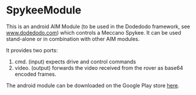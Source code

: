 # SpykeeModule

This is an android AIM Module (to be used in the Dodedodo framework, see www.dodedodo.com) which controls a Meccano Spykee. It can be used stand-alone or in combination with other AIM modules.

It provides two ports:

1. cmd. (input) expects drive and control commands
2. video. (output) forwards the video received from the rover as base64 encoded frames.

The android module can be downloaded on the Google Play store [here]().